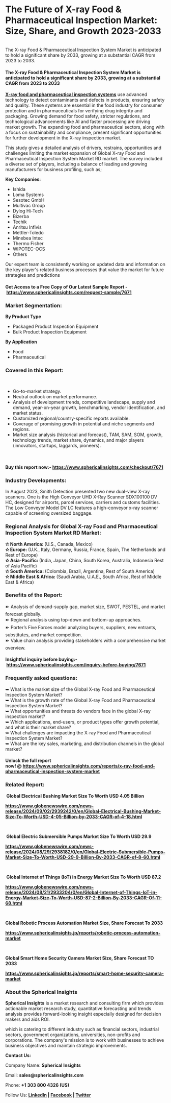 <div class="wow_read_blog_hdr_img">
<div class="wow_read_blog_hdr_img_innr">
<h1>The Future of X-ray Food &amp; Pharmaceutical Inspection Market: Size, Share, and Growth 2023-2033</h1>
</div>
<div class="wow_main_float_head_img"><img src="https://www.wowonder.xyz/upload/photos/2025/01/ZZZ2pM16whVgpuv8eVDb_06_82989c4a466ff4712d42c0e4990d3231_image.jpg" alt="" /></div>
</div>
<div class="read-blog-container">
<div class="read-blog-desc">
<p class="mb-0">The X-ray Food &amp; Pharmaceutical Inspection System Market is anticipated to hold a significant share by 2033, growing at a substantial CAGR from 2023 to 2033.</p>
</div>
<div class="read-content">
<h4><strong>The X-ray Food &amp; Pharmaceutical Inspection System Market is anticipated to hold a significant share by 2033, growing at a substantial CAGR from 2023 to 2033</strong></h4>
<p><a href="https://www.sphericalinsights.com/reports/x-ray-food-and-pharmaceutical-inspection-system-market" target="_blank" rel="noopener"><strong>X-ray food and pharmaceutical inspection systems</strong></a>&nbsp;use advanced technology to detect contaminants and defects in products, ensuring safety and quality. These systems are essential in the food industry for consumer protection and in pharmaceuticals for verifying drug integrity and packaging. Growing demand for food safety, stricter regulations, and technological advancements like AI and faster processing are driving market growth. The expanding food and pharmaceutical sectors, along with a focus on sustainability and compliance, present significant opportunities for further development in the X-ray inspection market.</p>
<p>This study gives a detailed analysis of drivers, restrains, opportunities and challenges limiting the market expansion of Global X-ray Food and Pharmaceutical Inspection System Market RD market. The survey included a diverse set of players, including a balance of leading and growing manufacturers for business profiling, such as;</p>
<p><strong>Key Companies:</strong></p>
<ul>
<li>Ishida</li>
<li>Loma Systems</li>
<li>Sesotec GmbH</li>
<li>Multivac Group</li>
<li>Dylog Hi-Tech</li>
<li>Bizerba</li>
<li>Techik</li>
<li>Anritsu Infivis</li>
<li>Mettler-Toledo</li>
<li>Minebea Intec</li>
<li>Thermo Fisher</li>
<li>WIPOTEC-OCS</li>
<li>Others</li>
</ul>
<p>Our expert team is consistently working on updated data and information on the key player's related business processes that value the market for future strategies and predictions</p>
<h4><strong>Get Access to a Free Copy of Our Latest Sample Report -&nbsp;<a href="https://www.sphericalinsights.com/request-sample/7671" rel="nofollow">https://www.sphericalinsights.com/request-sample/7671</a></strong></h4>
<h3><strong>Market Segmentation:</strong></h3>
<p><strong>By Product Type</strong></p>
<ul>
<li>Packaged Product Inspection Equipment</li>
<li>Bulk Product Inspection Equipment</li>
</ul>
<p><strong>By Application</strong></p>
<ul>
<li>Food</li>
<li>Pharmaceutical</li>
</ul>
<h3>Covered in this Report:</h3>
<p>&nbsp;</p>
<ul>
<li>Go-to-market strategy.</li>
<li>Neutral outlook on market performance.</li>
<li>Analysis of development trends, competitive landscape, supply and demand, year-on-year growth, benchmarking, vendor identification, and market status.</li>
<li>Customized regional/country-specific reports available.</li>
<li>Coverage of promising growth in potential and niche segments and regions.</li>
<li>Market size analysis (historical and forecast), TAM, SAM, SOM, growth, technology trends, market share, dynamics, and major players (innovators, startups, laggards, pioneers).</li>
</ul>
<p>&nbsp;</p>
<h4>Buy this report now:-&nbsp;<a href="https://www.sphericalinsights.com/checkout/7671" rel="nofollow">https://www.sphericalinsights.com/checkout/7671</a></h4>
<h3>Industry Developments:</h3>
<p>In August 2023, Smith Detection presented two new dual-view X-ray scanners. One is the High Conveyor UHD X-Ray Scanner SDX100100 DV HC, designed for airports, parcel services, carriers and customs facilities. The Low Conveyor Model DV LC features a high-conveyor x-ray scanner capable of screening oversized baggage.</p>
<h3><strong>Regional Analysis for Global X-ray Food and Pharmaceutical Inspection System Market RD Market:</strong></h3>
<p><strong>✫ North America:&nbsp;</strong>(U.S., Canada, Mexico)<br /><strong>✫ Europe:&nbsp;</strong>(U.K., Italy, Germany, Russia, France, Spain, The Netherlands and Rest of Europe)<br /><strong>✫ Asia-Pacific:&nbsp;</strong>(India, Japan, China, South Korea, Australia, Indonesia Rest of Asia Pacific)<br /><strong>✫ South America:&nbsp;</strong>(Colombia, Brazil, Argentina, Rest of South America)<br /><strong>✫ Middle East &amp; Africa:&nbsp;</strong>(Saudi Arabia, U.A.E., South Africa, Rest of Middle East &amp; Africa)</p>
<h3>Benefits of the Report:</h3>
<p>⏩ Analysis of demand-supply gap, market size, SWOT, PESTEL, and market forecast globally.<br />⏩ Regional analysis using top-down and bottom-up approaches.<br />⏩ Porter&rsquo;s Five Forces model analyzing buyers, suppliers, new entrants, substitutes, and market competition.<br />⏩ Value chain analysis providing stakeholders with a comprehensive market overview.</p>
<h4>Insightful inquiry before buying:-&nbsp;<a href="https://www.sphericalinsights.com/inquiry-before-buying/7671" rel="nofollow">https://www.sphericalinsights.com/inquiry-before-buying/7671</a></h4>
<h3>Frequently asked questions:</h3>
<p>➥ What is the market size of the Global X-ray Food and Pharmaceutical Inspection System Market?<br />➥ What is the growth rate of the Global X-ray Food and Pharmaceutical Inspection System Market?<br />➥ What opportunities and threats do vendors face in the global X-ray inspection market?<br />➥ Which applications, end-users, or product types offer growth potential, and what is their market share?<br />➥ What challenges are impacting the X-ray Food and Pharmaceutical Inspection System Market?<br />➥ What are the key sales, marketing, and distribution channels in the global market?</p>
<h4>Unlock the full report now!&nbsp;@&nbsp;<a href="https://www.sphericalinsights.com/reports/x-ray-food-and-pharmaceutical-inspection-system-market" rel="nofollow">https://www.sphericalinsights.com/reports/x-ray-food-and-pharmaceutical-inspection-system-market</a></h4>
<h3><strong>Related Report:</strong></h3>
<p><strong>&nbsp;Global Electrical Bushing Market Size To Worth USD 4.05 Billion&nbsp;</strong></p>
<p><strong><a href="https://www.globenewswire.com/news-release/2024/09/02/2939242/0/en/Global-Electrical-Bushing-Market-Size-To-Worth-USD-4-05-Billion-by-2033-CAGR-of-4-18.html" rel="nofollow">https://www.globenewswire.com/news-release/2024/09/02/2939242/0/en/Global-Electrical-Bushing-Market-Size-To-Worth-USD-4-05-Billion-by-2033-CAGR-of-4-18.html</a></strong></p>
<p><strong>&nbsp;</strong></p>
<p><strong>&nbsp;Global Electric Submersible Pumps Market Size To Worth USD 29.9</strong></p>
<p><strong><a href="https://www.globenewswire.com/news-release/2024/08/29/2938182/0/en/Global-Electric-Submersible-Pumps-Market-Size-To-Worth-USD-29-9-Billion-By-2033-CAGR-of-8-60.html" rel="nofollow">https://www.globenewswire.com/news-release/2024/08/29/2938182/0/en/Global-Electric-Submersible-Pumps-Market-Size-To-Worth-USD-29-9-Billion-By-2033-CAGR-of-8-60.html</a></strong></p>
<p><strong>&nbsp;</strong></p>
<p><strong>&nbsp;Global Internet of Things (IoT) in Energy Market Size To Worth USD 87.2</strong></p>
<p><strong><a href="https://www.globenewswire.com/news-release/2024/08/21/2933204/0/en/Global-Internet-of-Things-IoT-in-Energy-Market-Size-To-Worth-USD-87-2-Billion-By-2033-CAGR-Of-11-68.html" rel="nofollow">https://www.globenewswire.com/news-release/2024/08/21/2933204/0/en/Global-Internet-of-Things-IoT-in-Energy-Market-Size-To-Worth-USD-87-2-Billion-By-2033-CAGR-Of-11-68.html</a></strong></p>
<p><strong>&nbsp;</strong></p>
<p><strong>Global Robotic Process Automation Market Size, Share Forecast To 2033</strong></p>
<p><strong><a href="https://www.sphericalinsights.jp/reports/robotic-process-automation-market" rel="nofollow">https://www.sphericalinsights.jp/reports/robotic-process-automation-market</a></strong></p>
<p><strong>&nbsp;</strong></p>
<p><strong>Global Smart Home Security Camera Market Size, Share Forecast TO 2033</strong></p>
<p><strong><a href="https://www.sphericalinsights.jp/reports/smart-home-security-camera-market" rel="nofollow">https://www.sphericalinsights.jp/reports/smart-home-security-camera-market</a></strong></p>
<h3><strong>About the Spherical Insights</strong></h3>
<p><strong>Spherical Insights</strong>&nbsp;is a market research and consulting firm which provides actionable market research study, quantitative forecasting and trends analysis provides forward-looking insight especially designed for decision makers and aids ROI.</p>
<p>which is catering to different industry such as financial sectors, industrial sectors, government organizations, universities, non-profits and corporations. The company's mission is to work with businesses to achieve business objectives and maintain strategic improvements.</p>
<p><strong>Contact Us:</strong></p>
<p>Company Name:&nbsp;<strong>Spherical Insights</strong></p>
<p>Email:&nbsp;<strong>sales@sphericalinsights.com</strong></p>
<p>Phone:&nbsp;<strong>+1 303 800 4326 (US)</strong></p>
<p>Follow Us:&nbsp;<strong><a href="https://www.linkedin.com/company/spherical-insight/" rel="nofollow"><u>LinkedIn</u></a>&nbsp;|&nbsp;<a href="https://www.facebook.com/sphericalinsights22" rel="nofollow"><u>Facebook</u></a>&nbsp;|&nbsp;<a href="https://twitter.com/SInsights_US" rel="nofollow"><u>Twitter</u></a></strong></p>
</div>
</div>

